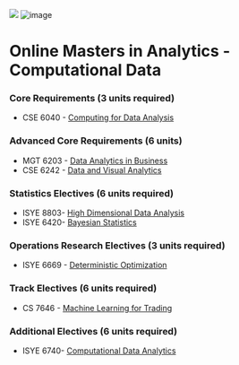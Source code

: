 ![](https://www.google.com/url?sa=i&source=images&cd=&cad=rja&uact=8&ved=2ahUKEwir3NCT84blAhXVfysKHWxiAZEQjRx6BAgBEAQ&url=%2Furl%3Fsa%3Di%26source%3Dimages%26cd%3D%26ved%3D%26url%3Dhttps%253A%252F%252Fcommons.wikimedia.org%252Fwiki%252FFile%253AGeorgia_Tech_shortened_logo.png%26psig%3DAOvVaw0gwFDaBVzImFfPZTvj_cf2%26ust%3D1570426067339709&psig=AOvVaw0gwFDaBVzImFfPZTvj_cf2&ust=1570426067339709)
![image](https://user-images.githubusercontent.com/32135867/66264716-a5ec3000-e7bf-11e9-8d3e-8fdad084669c.png)

# Online Masters in Analytics - Computational Data

### Core Requirements (3 units required) 
* CSE 6040 - [Computing for Data Analysis](https://github.com/godsylla/cse6040-computing-for-data-analysis)

### Advanced Core Requirements (6 units)
* MGT 6203 - [Data Analytics in Business](https://github.com/godsylla/mgt6203-data-analytics-in-business)
* CSE 6242 - [Data and Visual Analytics](https://github.com/godsylla/cse6242-Data-and-Visual-Analytics)

### Statistics Electives (6 units required)
* ISYE 8803- [High Dimensional Data Analysis](https://github.com/godsylla/isye8803-high-dimensional-data-analysis)
* ISYE 6420- [Bayesian Statistics](https://github.com/godsylla/isye6420-bayesian-statistics)

### Operations Research Electives (3 units required)
* ISYE 6669 - [Deterministic Optimization](https://github.com/godsylla/isye6669-deterministic-optimization)

### Track Electives (6 units required)
* CS 7646 - [Machine Learning for Trading](https://github.com/godsylla/cs7646-machine-learning-for-trading)

### Additional Electives (6 units required)
* ISYE 6740- [Computational Data Analytics](https://github.com/godsylla/isye6740-computational-data-analytics)

